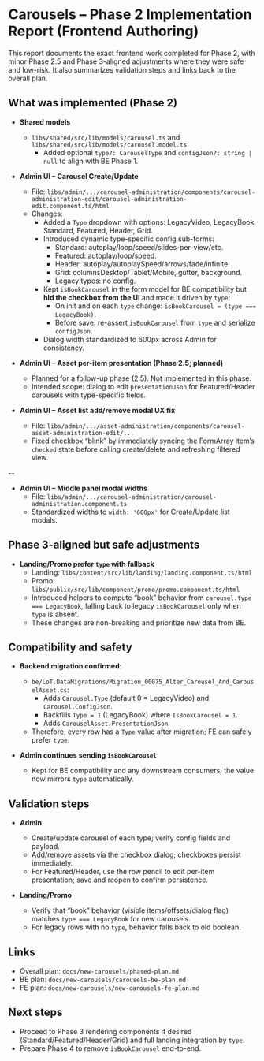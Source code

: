 # Carousels – Phase 2 Implementation Report (Frontend Authoring)

This report documents the exact frontend work completed for Phase 2, with minor Phase 2.5 and Phase 3-aligned adjustments where they were safe and low-risk. It also summarizes validation steps and links back to the overall plan.

## What was implemented (Phase 2)

- __Shared models__
  - `libs/shared/src/lib/models/carousel.ts` and `libs/shared/src/lib/models/carousel.model.ts`
    - Added optional `type?: CarouselType` and `configJson?: string | null` to align with BE Phase 1.

- __Admin UI – Carousel Create/Update__
  - File: `libs/admin/.../carousel-administration/components/carousel-administration-edit/carousel-administration-edit.component.ts/html`
  - Changes:
    - Added a `Type` dropdown with options: LegacyVideo, LegacyBook, Standard, Featured, Header, Grid.
    - Introduced dynamic type-specific config sub-forms:
      - Standard: autoplay/loop/speed/slides-per-view/etc.
      - Featured: autoplay/loop/speed.
      - Header: autoplay/autoplaySpeed/arrows/fade/infinite.
      - Grid: columnsDesktop/Tablet/Mobile, gutter, background.
      - Legacy types: no config.
    - Kept `isBookCarousel` in the form model for BE compatibility but __hid the checkbox from the UI__ and made it driven by `type`:
      - On init and on each `type` change: `isBookCarousel = (type === LegacyBook)`.
      - Before save: re-assert `isBookCarousel` from `type` and serialize `configJson`.
    - Dialog width standardized to 600px across Admin for consistency.

- __Admin UI – Asset per-item presentation (Phase 2.5; planned)__
  - Planned for a follow-up phase (2.5). Not implemented in this phase.
  - Intended scope: dialog to edit `presentationJson` for Featured/Header carousels with type-specific fields.

- __Admin UI – Asset list add/remove modal UX fix__
  - File: `libs/admin/.../asset-administration/components/carousel-asset-administration-edit/...`
  - Fixed checkbox “blink” by immediately syncing the FormArray item’s `checked` state before calling create/delete and refreshing filtered view.

--

- __Admin UI – Middle panel modal widths__
  - File: `libs/admin/.../carousel-administration/carousel-administration.component.ts`
  - Standardized widths to `width: '600px'` for Create/Update list modals.

## Phase 3-aligned but safe adjustments

- __Landing/Promo prefer `type` with fallback__
  - Landing: `libs/content/src/lib/landing/landing.component.ts/html`
  - Promo: `libs/public/src/lib/component/promo/promo.component.ts/html`
  - Introduced helpers to compute “book” behavior from `carousel.type === LegacyBook`, falling back to legacy `isBookCarousel` only when `type` is absent.
  - These changes are non-breaking and prioritize new data from BE.

## Compatibility and safety

- __Backend migration confirmed__:
  - `be/LoT.DataMigrations/Migration_00075_Alter_Carousel_And_CarouselAsset.cs`:
    - Adds `Carousel.Type` (default 0 = LegacyVideo) and `Carousel.ConfigJson`.
    - Backfills `Type = 1` (LegacyBook) where `IsBookCarousel = 1`.
    - Adds `CarouselAsset.PresentationJson`.
  - Therefore, every row has a `Type` value after migration; FE can safely prefer `type`.

- __Admin continues sending `isBookCarousel`__
  - Kept for BE compatibility and any downstream consumers; the value now mirrors `type` automatically.

## Validation steps

- __Admin__
  - Create/update carousel of each type; verify config fields and payload.
  - Add/remove assets via the checkbox dialog; checkboxes persist immediately.
  - For Featured/Header, use the row pencil to edit per-item presentation; save and reopen to confirm persistence.

- __Landing/Promo__
  - Verify that “book” behavior (visible items/offsets/dialog flag) matches `type === LegacyBook` for new carousels.
  - For legacy rows with no `type`, behavior falls back to old boolean.

## Links

- Overall plan: `docs/new-carousels/phased-plan.md`
- BE plan: `docs/new-carousels/carousels-be-plan.md`
- FE plan: `docs/new-carousels/new-carousels-fe-plan.md`

## Next steps

- Proceed to Phase 3 rendering components if desired (Standard/Featured/Header/Grid) and full landing integration by `type`.
- Prepare Phase 4 to remove `isBookCarousel` end-to-end.
